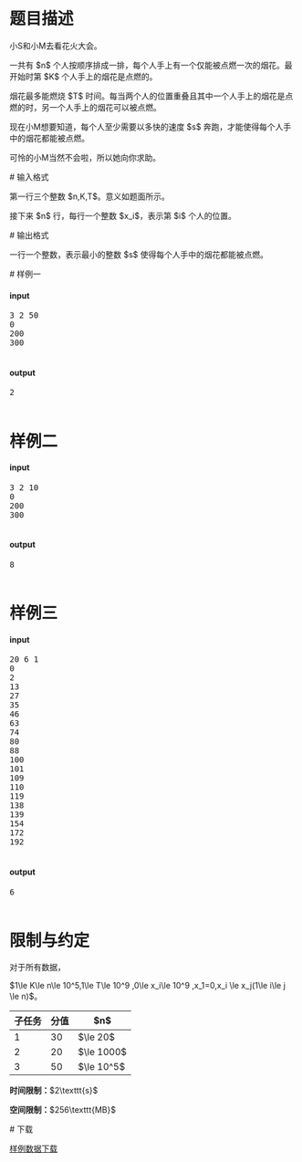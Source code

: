 # 题目描述

<p>小S和小M去看花火大会。</p>
<p>一共有 $n$ 个人按顺序排成一排，每个人手上有一个仅能被点燃一次的烟花。最开始时第 $K$ 个人手上的烟花是点燃的。</p>
<p>烟花最多能燃烧 $T$ 时间。每当两个人的位置重叠且其中一个人手上的烟花是点燃的时，另一个人手上的烟花可以被点燃。</p>
<p>现在小M想要知道，每个人至少需要以多快的速度 $s$ 奔跑，才能使得每个人手中的烟花都能被点燃。</p>
<p>可怜的小M当然不会啦，所以她向你求助。</p>
# 输入格式


<p>第一行三个整数 $n,K,T$。意义如题面所示。</p>
<p>接下来 $n$ 行，每行一个整数 $x_i$，表示第 $i$ 个人的位置。</p>
# 输出格式


<p>一行一个整数，表示最小的整数 $s$ 使得每个人手中的烟花都能被点燃。</p>
# 样例一


<h4>input</h4>
<pre>3 2 50
0
200
300

</pre>

<h4>output</h4>
<pre>2

</pre>

# 样例二


<h4>input</h4>
<pre>3 2 10
0
200
300

</pre>

<h4>output</h4>
<pre>8

</pre>


# 样例三


<h4>input</h4>
<pre>20 6 1
0
2
13
27
35
46
63
74
80
88
100
101
109
110
119
138
139
154
172
192

</pre>

<h4>output</h4>
<pre>6

</pre>


# 限制与约定


<p>对于所有数据，</p>
<p>$1\le K\le n\le 10^5,1\le T\le 10^9 ,0\le x_i\le 10^9 ,x_1=0,x_i \le x_j(1\le i\le j \le n)$。</p>
<div class="table-responsive">
 <table class="table table-bordered table-text-center table-vertical-middle"><thead><tr><th>子任务</th>
    <th>分值</th>
    <th>$n$</th>
   </tr></thead><tbody><tr><td>1</td>
    <td>30</td>
    <td>$\le 20$</td>
   </tr><tr><td>2</td>
    <td>20</td>
    <td>$\le 1000$</td>
   </tr><tr><td>3</td>
    <td>50</td>
    <td>$\le 10^5$</td>
   </tr></tbody></table></div>

<p><strong>时间限制：</strong>$2\texttt{s}$</p>
<p><strong>空间限制：</strong>$256\texttt{MB}$</p>
# 下载


<p><a href="http://uoj.ac/download.php?type=problem&amp;id=357">样例数据下载</a></p>
